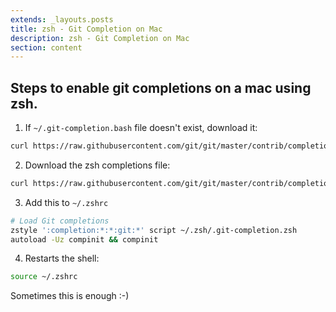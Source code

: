 ```yaml
---
extends: _layouts.posts
title: zsh - Git Completion on Mac
description: zsh - Git Completion on Mac
section: content
---
```


## Steps to enable git completions on a mac using zsh.

1. If `~/.git-completion.bash` file doesn't exist, download it:
```bash
curl https://raw.githubusercontent.com/git/git/master/contrib/completion/git-completion.bash > ~/.git-completion.bash
```

2. Download the zsh completions file:
```bash
curl https://raw.githubusercontent.com/git/git/master/contrib/completion/git-completion.zsh > ~/.zsh/.git-completion.zsh
```

3. Add this to `~/.zshrc`
```bash
# Load Git completions
zstyle ':completion:*:*:git:*' script ~/.zsh/.git-completion.zsh
autoload -Uz compinit && compinit
```

4. Restarts the shell:
```bash
source ~/.zshrc
```

Sometimes this is enough :-)
